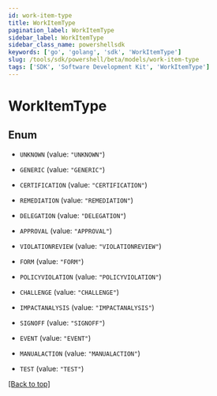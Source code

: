```yaml
---
id: work-item-type
title: WorkItemType
pagination_label: WorkItemType
sidebar_label: WorkItemType
sidebar_class_name: powershellsdk
keywords: ['go', 'golang', 'sdk', 'WorkItemType'] 
slug: /tools/sdk/powershell/beta/models/work-item-type
tags: ['SDK', 'Software Development Kit', 'WorkItemType']
---
```



# WorkItemType

## Enum


* `UNKNOWN` (value: `"UNKNOWN"`)

* `GENERIC` (value: `"GENERIC"`)

* `CERTIFICATION` (value: `"CERTIFICATION"`)

* `REMEDIATION` (value: `"REMEDIATION"`)

* `DELEGATION` (value: `"DELEGATION"`)

* `APPROVAL` (value: `"APPROVAL"`)

* `VIOLATIONREVIEW` (value: `"VIOLATIONREVIEW"`)

* `FORM` (value: `"FORM"`)

* `POLICYVIOLATION` (value: `"POLICYVIOLATION"`)

* `CHALLENGE` (value: `"CHALLENGE"`)

* `IMPACTANALYSIS` (value: `"IMPACTANALYSIS"`)

* `SIGNOFF` (value: `"SIGNOFF"`)

* `EVENT` (value: `"EVENT"`)

* `MANUALACTION` (value: `"MANUALACTION"`)

* `TEST` (value: `"TEST"`)


[[Back to top]](#) 


